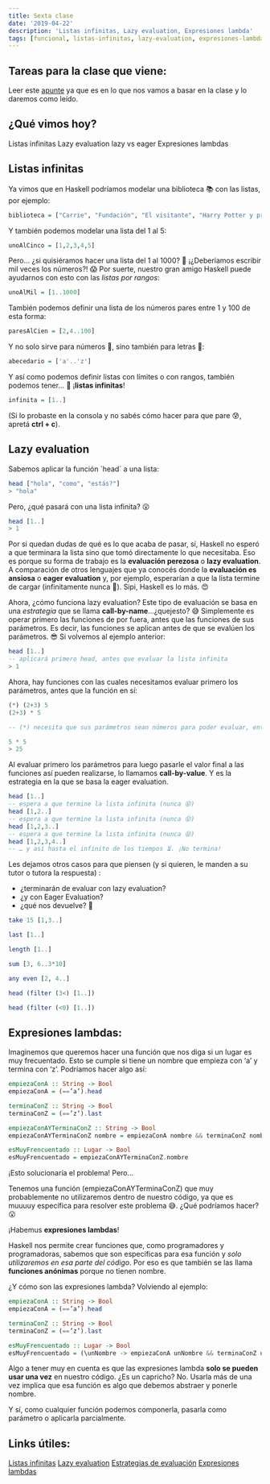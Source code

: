 ```yaml
---
title: Sexta clase
date: '2019-04-22'
description: 'Listas infinitas, Lazy evaluation, Expresiones lambda'
tags: [funcional, listas-infinitas, lazy-evaluation, expresiones-lambda]
---
```


## Tareas para la clase que viene:

Leer este [apunte](https://docs.google.com/document/d/1jSrU7lVMan4nbHBETGqvO5VpqJI0KXVWtH7fqnVASPU/edit) ya que es en lo que nos vamos a basar en la clase y lo daremos como leído.

## ¿Qué vimos hoy?

Listas infinitas
Lazy evaluation lazy vs eager
Expresiones lambdas

## Listas infinitas

Ya vimos que en Haskell podríamos modelar una biblioteca 📚 con las listas, por ejemplo:

```haskell
biblioteca = ["Carrie", "Fundación", "El visitante", "Harry Potter y príncipe mestizo"]
```

Y también podemos modelar una lista del 1 al 5:

```haskell
unoAlCinco = [1,2,3,4,5]
```

Pero… ¿si quisiéramos hacer una lista del 1 al 1000? 💭 ¡¿Deberíamos escribir mil veces los números?! 😱 Por suerte, nuestro gran amigo Haskell puede ayudarnos con esto con las _listas por rangos_:

```haskell
unoAlMil = [1..1000]
```

También podemos definir una lista de los números pares entre 1 y 100 de esta forma:

```haskell
paresAlCien = [2,4..100]
```

Y no solo sirve para números 🔢, sino también para letras 🔡:

```haskell
abecedario = ['a'..'z']
```

Y así como podemos definir listas con límites o con rangos, también podemos tener… 🥁 ¡**listas infinitas**!

```haskell
infinita = [1..]
```

(Si lo probaste en la consola y no sabés cómo hacer para que pare 😰, apretá **ctrl + c**).

## Lazy evaluation

Sabemos aplicar la función ´head´ a una lista:

```haskell
head ["hola", "como", "estás?"]
> "hola"
```

Pero, ¿qué pasará con una lista infinita? 😮

```haskell
head [1..]
> 1
```

Por si quedan dudas de qué es lo que acaba de pasar, sí, Haskell no esperó a que terminara la lista sino que tomó directamente lo que necesitaba. Eso es porque su forma de trabajo es la **evaluación perezosa** o **lazy evaluation**. A comparación de otros lenguajes que ya conocés donde la **evaluación es ansiosa** o **eager evaluation** y, por ejemplo, esperarían a que la lista termine de cargar (infinitamente nunca 😬).
Sipi, Haskell es lo más. 😍

Ahora, ¿cómo funciona lazy evaluation?
Este tipo de evaluación se basa en una _estrategia_ que se llama **call-by-name**...¿quejesto? 😅
Simplemente es operar primero las funciones de por fuera, antes que las funciones de sus parámetros. Es decir, las funciones se aplican antes de que se evalúen los parámetros. 😎
Si volvemos al ejemplo anterior:

```haskell
head [1..]
-- aplicará primero head, antes que evaluar la lista infinita
> 1
```

Ahora, hay funciones con las cuales necesitamos evaluar primero los parámetros, antes que la función en sí:

```haskell
(*) (2+3) 5
(2+3) * 5

-- (*) necesita que sus parámetros sean números para poder evaluar, entonces se evalúa primero (2+3).

5 * 5
> 25
```

Al evaluar primero los parámetros para luego pasarle el valor final a las funciones así pueden realizarse, lo llamamos **call-by-value**. Y es la estrategia en la que se basa la eager evaluation.

```haskell
head [1..]
-- espera a que termine la lista infinita (nunca 😝)
head [1,2..]
-- espera a que termine la lista infinita (nunca 😝)
head [1,2,3..]
-- espera a que termine la lista infinita (nunca 😝)
head [1,2,3,4..]
-- … y así hasta el infinito de los tiempos ⏳. ¡No termina!
```

Les dejamos otros casos para que piensen (y si quieren, le manden a su tutor o tutora la respuesta) :

- ¿terminarán de evaluar con lazy evaluation?
- ¿y con Eager Evaluation?
- ¿qué nos devuelve? 🤔

```haskell
take 15 [1,3..]

last [1..]

length [1..]

sum [3, 6..3*10]

any even [2, 4..]

head (filter (3<) [1..])

head (filter (<0) [1..])
```

## Expresiones lambdas:

Imaginemos que queremos hacer una función que nos diga si un lugar es muy frecuentado. Esto se cumple si tiene un nombre que empieza con ‘a’ y termina con ‘z’.
Podríamos hacer algo así:

```haskell
empiezaConA :: String -> Bool
empiezaConA = (==’a’).head

terminaConZ :: String -> Bool
terminaConZ = (==’z’).last

empiezaConAYTerminaConZ :: String -> Bool
empiezaConAYTerminaConZ nombre = empiezaConA nombre && terminaConZ nombre

esMuyFrencuentado :: Lugar -> Bool
esMuyFrencuentado = empiezaConAYTerminaConZ.nombre
```

¡Esto solucionaría el problema! Pero…

Tenemos una función (empiezaConAYTerminaConZ) que muy probablemente no utilizaremos dentro de nuestro código, ya que es muuuuy específica para resolver este problema 😅. ¿Qué podríamos hacer? 😮

¡Habemus **expresiones lambdas**!

Haskell nos permite crear funciones que, como programadores y programadoras, sabemos que son específicas para esa función y _solo utilizaremos en esa parte del código_. Por eso es que también se las llama **funciones anónimas** porque no tienen nombre.

¿Y cómo son las expresiones lambda?
Volviendo al ejemplo:

```haskell
empiezaConA :: String -> Bool
empiezaConA = (==’a’).head

terminaConZ :: String -> Bool
terminaConZ = (==’z’).last

esMuyFrencuentado :: Lugar -> Bool
esMuyFrencuentado = (\unNombre -> empiezaConA unNombre && terminaConZ unNombre).nombre
```

Algo a tener muy en cuenta es que las expresiones lambda **solo se pueden usar una vez** en nuestro código. ¿Es un capricho? No. Usarla más de una vez implica que esa función es algo que debemos abstraer y ponerle nombre.

Y sí, como cualquier función podemos componerla, pasarla como parámetro o aplicarla parcialmente.

## Links útiles:

[Listas infinitas](http://wiki.uqbar.org/wiki/articles/estrategias-de-evaluacion.html#tocAnchor-1-7-4)
[Lazy evaluation](http://wiki.uqbar.org/wiki/articles/estrategias-de-evaluacion.html#tocAnchor-1-7)
[Estrategias de evaluación](http://wiki.uqbar.org/wiki/articles/estrategias-de-evaluacion.html)
[Expresiones lambdas](http://wiki.uqbar.org/wiki/articles/expresiones-lambda.html)
